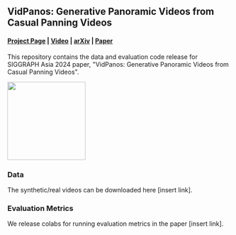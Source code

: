 ## VidPanos: Generative Panoramic Videos from Casual Panning Videos
#### [Project Page](https://jingweim.github.io/vidpanos/) | [Video](https://www.youtube.com/watch?v=93HHOnISoqk) | [arXiv](https://arxiv.org) | [Paper](https://jingweim.github.io/vidpanos/static/pdfs/arxiv_v3.pdf)

This repository contains the data and evaluation code release for SIGGRAPH Asia 2024 paper, "VidPanos: Generative Panoramic Videos from Casual Panning Videos".

<img src="./assets/teaser.gif" height="176px"/>

### Data
The synthetic/real videos can be downloaded here [insert link].

### Evaluation Metrics
We release colabs for running evaluation metrics in the paper [insert link].
